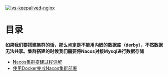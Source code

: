 <a href="https://ibb.co/FmNcJGx"><img src="https://i.ibb.co/GnBGkgx/lvs-keepalived-nginx.png" alt="lvs-keepalived-nginx" border="0"></a>


# 目录

**如果我们要搭建集群的话，那么肯定是不能用内嵌的数据库（derby），不然数据无法共享。集群搭建的时候我们需要将Nacos对接Mysql进行数据存储**

* [Nacos集群搭建过程详解](https://juejin.cn/post/6844903907706011662) 
* [使用Docker完成Nacos集群部署](https://juejin.cn/post/6861996608247201806)
